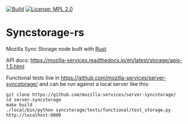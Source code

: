 [![Build](https://travis-ci.org/mozilla-services/syncstorage-rs.svg?branch=master)](https://travis-ci.org/mozilla-services/syncstorage-rs)
[![License: MPL 2.0](https://img.shields.io/badge/License-MPL%202.0-brightgreen.svg)](https://opensource.org/licenses/MPL-2.0)

# Syncstorage-rs

Mozilla Sync Storage node built with [Rust](https://rust-lang.org).

API docs: https://mozilla-services.readthedocs.io/en/latest/storage/apis-1.5.html

Functional tests live in https://github.com/mozilla-services/server-syncstorage/
and can be run against a local server like this:

```apple js
git clone https://github.com/mozilla-services/server-syncstorage/
cd server-syncstorage
make build
./local/bin/python syncstorage/tests/functional/test_storage.py http://localhost:8000
```